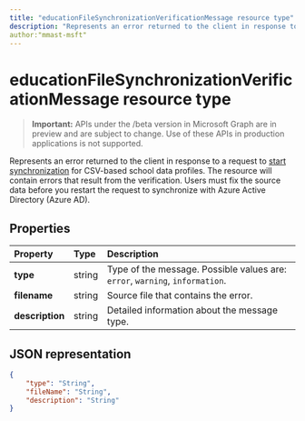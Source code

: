 ```yaml
---
title: "educationFileSynchronizationVerificationMessage resource type"
description: "Represents an error returned to the client in response to a request to start synchronization for CSV-based school data profiles. The resource will contain errors that result from the verification. Users must fix the source data before you restart the request to synchronize with Azure Active Directory (Azure AD)."
author:"mmast-msft"
---
```


# educationFileSynchronizationVerificationMessage resource type

> **Important:** APIs under the /beta version in Microsoft Graph are in preview and are subject to change. Use of these APIs in production applications is not supported.

Represents an error returned to the client in response to a request to [start synchronization](../api/educationsynchronizationprofile-start.md) for CSV-based school data profiles. The resource will contain errors that result from the verification. Users must fix the source data before you restart the request to synchronize with Azure Active Directory (Azure AD).

## Properties

| Property | Type | Description |
|:-|:-|:-|
| **type** | string | Type of the message. Possible values are: `error`, `warning`, `information`. | 
| **filename** | string | Source file that contains the error. |
| **description** | string | Detailed information about the message type. |

## JSON representation

<!-- {
  "blockType": "resource",
  "optionalProperties": [

  ],
  "@odata.type": "microsoft.graph.educationFileSynchronizationVerificationMessage"
}-->

```json
{
    "type": "String",
    "fileName": "String",
    "description": "String"
}
```